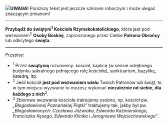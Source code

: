 <span class="challenge-success-status-icon-todo"><img class="svg-image" src="/files/resources/svg/cone-striped.svg" /></span>**UWAGA!** Poniższy tekst jest jeszcze szkicem roboczym i może ulegać znaczącym zmianom!

---
**Przybądź do świątyni<sup>1</sup> Kościoła Rzymskokatolickiego**, która jest pod wezwaniem<sup>2</sup> **Osoby Boskiej**, zaproszonego przez Ciebie **Patrona Obrońcy** lub odkrytego **święta**.

---
Przypisy:

- <sup>1</sup> Przez **świątynię** rozumiemy: kościół, kaplicę (w sensie odrębnego budynku sakralnego pełniącego rolę kościoła), sanktuarium, bazylikę, katedrę, itp.
- <sup>2</sup> Jeśli kościół **jest pod wezwaniem wielu** Twoich Patronów lub świąt, to w tym miejscu wyzwanie to możesz wykonać **niezależnie od siebie, dla każdego z nich**<sup>3</sup>.
- <sup>3</sup> Zbiorowe wezwania kościoła traktujemy osobno, np. kościoł pw. _„Błogosławionej Poznańskiej Piątki”_ traktujemy tak, jakby był pw. _„Błogosławionych: Czesława Jóźwiaka, Edwarda Kaźmierskiego, Franciszka Kęsego, Edwarda Klinika i Jarogniewa Wojciechowskiego”_.
